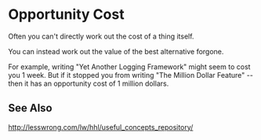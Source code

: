 # Opportunity Cost

Often you can't directly work out the cost of a thing itself. 

You can instead work out the value of the best alternative forgone.

For example, writing "Yet Another Logging Framework" might seem to cost you 1 week. But if it stopped you from writing "The Million Dollar Feature" -- then it has an opportunity cost of 1 million dollars.

## See Also

http://lesswrong.com/lw/hhl/useful_concepts_repository/